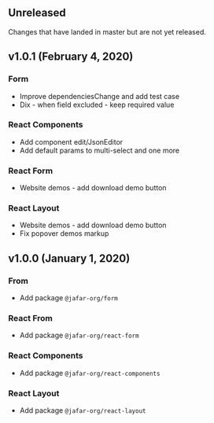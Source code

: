 ## Unreleased

Changes that have landed in master but are not yet released.

## v1.0.1 (February 4, 2020)

### Form 

* Improve dependenciesChange and add test case
* Dix - when field excluded - keep required value

### React Components

* Add component edit/JsonEditor
* Add default params to multi-select and one more

### React Form

* Website demos - add download demo button

### React Layout

* Website demos - add download demo button
* Fix popover demos markup

## v1.0.0 (January 1, 2020)

### From

* Add package `@jafar-org/form` 

### React From

* Add package `@jafar-org/react-form` 

### React Components

* Add package `@jafar-org/react-components` 

### React Layout

* Add package `@jafar-org/react-layout` 
